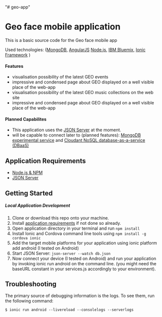 "# geo-app" 
# Geo face mobile application  

This is a basic source code  for the Geo face mobile app

Used technologies:
([MongoDB](https://www.mongodb.org/), 
[AngularJS](https://angularjs.org/)
[Node.js](https://nodejs.org),
[IBM Bluemix](http://bluemix.net),
[Ionic Framework](http://ionicframework.com/)
)


#### Features
- visualisation possibility of the latest GEO events
- impressive and condensed page about GEO displayed on a well visible place of the web-app
- visualisation possibility of the latest GEO music collections on the web site
- impressive and condensed page about GEO displayed on a well visible place of the web-app

#### Planned Capabilites
- This application uses the 
[JSON Server](https://github.com/typicode/json-server) at the moment.
- will be capable to connect later to (planned features): [MongoDB experimental service](https://www.ng.bluemix.net/docs/#services/MongoDB/index.html#MongoDB)  and 
[Cloudant NoSQL database-as-a-service (DBaaS)](https://cloudant.com/)

## Application Requirements
- [Node.js & NPM](https://nodejs.org/en/download/)
- [JSON Server](https://github.com/typicode/json-server)


## Getting Started
##### Local Application Development
1. Clone or download this repo onto your machine.
2. Install [application requirements](#application-requirements) if not done so already.
3. Open application directory in your terminal and run `npm install`
4. Install Ionic and Cordova command line tools using `npm install -g cordova ionic`
5. Add the target mobile platforms for your application using ionic platform add android (I tested on Android)
6. Start JSON Server:  `json-server --watch db.json`
7. Now connect your device (I tested on Android) and run your application by invoking ionic run android on the command line. (you might need the baseURL constant in your services.js accordingly to your environment).


## Troubleshooting
The primary source of debugging information is the logs. To see them, run the following command:

  ```
  $ ionic run android --livereload --consolelogs --serverlogs
  ```


